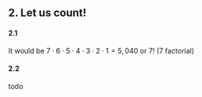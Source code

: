 ## 2. Let us count!

#### 2.1
It would be $7\cdot6\cdot5\cdot4\cdot3\cdot2\cdot1 = 5,040$ or $7!$ (7 factorial)

#### 2.2
todo
